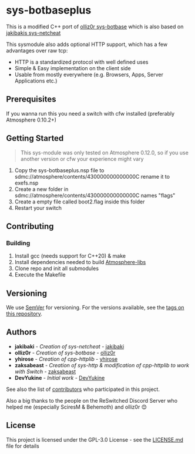 # sys-botbaseplus

This is a modified C++ port of [olliz0r sys-botbase](https://github.com/olliz0r/sys-botbase) which is also based on [jakibakis sys-netcheat](https://github.com/jakibaki/sys-netcheat) 

This sysmodule also adds optional HTTP support, which has a few advantages over raw tcp:

- HTTP is a standardized protocol with well defined uses
- Simple & Easy implementation on the client side
- Usable from mostly everywhere (e.g. Browsers, Apps, Server Applications etc.)


## Prerequisites

If you wanna run this you need a switch with cfw installed (preferably Atmosphere 0.10.2+)

## Getting Started

> This sys-module was only tested on Atmosphere 0.12.0, so if you use another version or cfw your experience might vary

1. Copy the sys-botbaseplus.nsp file to sdmc://atmosphere/contents/430000000000000C rename it to exefs.nsp
2. Create a new folder in sdmc://atmosphere/contents/430000000000000C names "flags"
3. Create a empty file called boot2.flag inside this folder
4. Restart your switch

## Contributing

### Building

1. Install gcc (needs support for C++20) & make
2. Install dependencies needed to build [Atmosphere-libs](https://github.com/Atmosphere-NX/Atmosphere/blob/master/docs/building.md)
3. Clone repo and init all submodules
4. Execute the Makefile

## Versioning

We use [SemVer](http://semver.org/) for versioning. For the versions available, see the [tags on this repository](https://github.com/DevYukine/sys-botbaseplus/tags). 

## Authors

* **jakibaki** - *Creation of sys-netcheat* - [jakibaki](https://github.com/jakibaki)
* **olliz0r** - *Creation of sys-botbase* - [olliz0r](https://github.com/olliz0r)
* **yhirose** - *Creation of cpp-httplib* - [yhirose](https://github.com/yhirose)
* **zaksabeast** - *Creation of sys-http & modification of cpp-httplib to work with Switch* - [zaksabeast](https://github.com/zaksabeast)
* **DevYukine** - *Initial work* - [DevYukine](https://github.com/DevYukine)

See also the list of [contributors](https://github.com/DevYukine/sys-botbaseplus/contributors) who participated in this project.

Also a big thanks to the people on the ReSwitched Discord Server who helped me (especially SciresM & Behemoth) and olliz0r 😊

## License

This project is licensed under the GPL-3.0 License - see the [LICENSE.md](LICENSE.md) file for details
